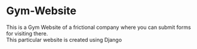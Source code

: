 # Gym-Website
This is a Gym Website of a frictional company where you can submit forms for visiting there.<br>
This particular website is created using Django
